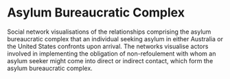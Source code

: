 # Asylum Bureaucratic Complex
Social network visualisations of the relationships comprising the asylum bureaucratic complex that an individual seeking asylum in either Australia or the United States confronts upon arrival. The networks visualise actors involved in implementing the obligation of non-refoulement with whom an asylum seeker might come into direct or indirect contact, which form the asylum bureaucratic complex.
